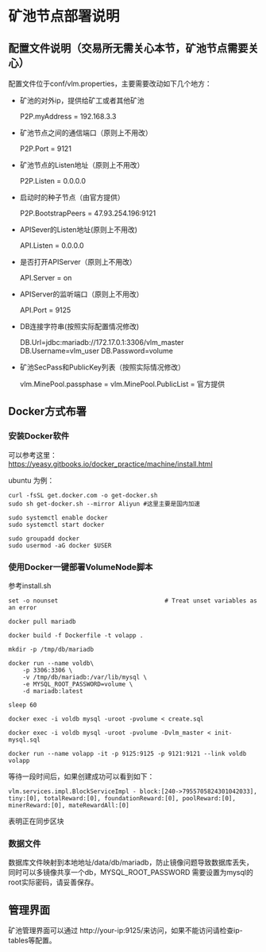 # 矿池节点部署说明

## 配置文件说明（交易所无需关心本节，矿池节点需要关心）
	
配置文件位于conf/vlm.properties，主要需要改动如下几个地方：
	
- 矿池的对外ip，提供给矿工或者其他矿池
	
	P2P.myAddress = 192.168.3.3

- 矿池节点之间的通信端口（原则上不用改）

	P2P.Port = 9121

- 矿池节点的Listen地址（原则上不用改）

	P2P.Listen = 0.0.0.0

- 启动时的种子节点（由官方提供）

	P2P.BootstrapPeers = 47.93.254.196:9121

- APISever的Listen地址(原则上不用改)

	API.Listen = 0.0.0.0

- 是否打开APIServer（原则上不用改）

	API.Server = on

- APIServer的监听端口（原则上不用改）

	API.Port = 9125
 
- DB连接字符串(按照实际配置情况修改)

	DB.Url=jdbc:mariadb://172.17.0.1:3306/vlm_master
	DB.Username=vlm_user
	DB.Password=volume

- 矿池SecPass和PublicKey列表（按照实际情况修改）

	vlm.MinePool.passphase = 
	vlm.MinePool.PublicList = 官方提供

## Docker方式布署

### 安装Docker软件

可以参考这里：https://yeasy.gitbooks.io/docker_practice/machine/install.html

ubuntu 为例：
	
	curl -fsSL get.docker.com -o get-docker.sh 
	sudo sh get-docker.sh --mirror Aliyun #这里主要是国内加速

	sudo systemctl enable docker
	sudo systemctl start docker

	sudo groupadd docker
	sudo usermod -aG docker $USER

### 使用Docker一键部署VolumeNode脚本

参考install.sh
```
set -o nounset                              # Treat unset variables as an error

docker pull mariadb

docker build -f Dockerfile -t volapp .

mkdir -p /tmp/db/mariadb

docker run --name voldb\
    -p 3306:3306 \
    -v /tmp/db/mariadb:/var/lib/mysql \
    -e MYSQL_ROOT_PASSWORD=volume \
    -d mariadb:latest

sleep 60

docker exec -i voldb mysql -uroot -pvolume < create.sql

docker exec -i voldb mysql -uroot -pvolume -Dvlm_master < init-mysql.sql

docker run --name volapp -it -p 9125:9125 -p 9121:9121 --link voldb volapp

```

等待一段时间后，如果创建成功可以看到如下：

```
vlm.services.impl.BlockServiceImpl - block:[240->7955705824301042033], tiny:[0], totalReward:[0], foundationReward:[0], poolReward:[0], minerReward:[0], mateRewardAll:[0]
```

表明正在同步区块

### 数据文件
	
数据库文件映射到本地地址/data/db/mariadb，防止镜像问题导致数据库丢失，同时可以多镜像共享一个db，MYSQL_ROOT_PASSWORD 需要设置为mysql的root实际密码，请妥善保存。

## 管理界面

矿池管理界面可以通过 http://your-ip:9125/来访问，如果不能访问请检查ip-tables等配置。
